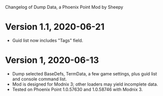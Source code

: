 Changelog of Dump Data, a Phoenix Point Mod by Sheepy

# Version 1.1, 2020-06-21

* Guid list now includes "Tags" field.

# Version 1, 2020-06-13

* Dump selected BaseDefs, TermData, a few game settings, plus guid list and console command list.
* Mod is designed for Modnix 3; other loaders may yield incomplete data.
* Tested on Phoenix Point 1.0.57630 and 1.0.58746 with Modnix 3.
